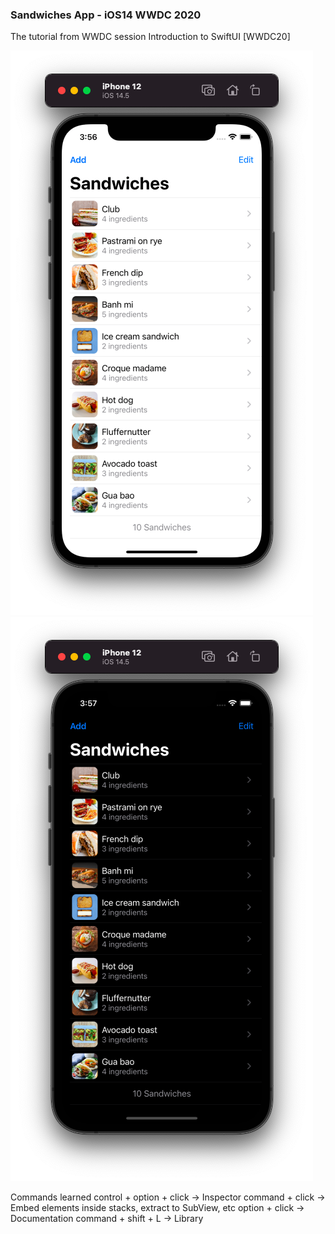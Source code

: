 ### Sandwiches App - iOS14 WWDC 2020
The tutorial from WWDC session Introduction to SwiftUI [WWDC20]

![Screenshot of Sandwiches App running in Preview XCode 12](/screenshot-light.png "Sandwichs App")
![Screenshot of Sandwiches App running in Preview XCode 12](/screenshot-dark.png "Sandwichs App")

Commands learned
control + option + click -> Inspector
command + click -> Embed elements inside stacks, extract to SubView, etc
option + click -> Documentation
command + shift + L -> Library
